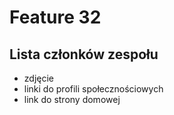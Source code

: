 # Feature 32

## Lista członków zespołu

- zdjęcie
- linki do profili społecznościowych
- link do strony domowej